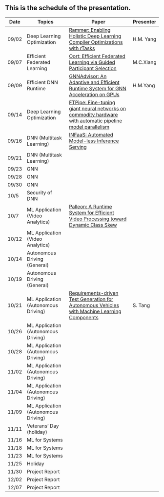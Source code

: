 ## This is the schedule of the presentation.

| Date      | Topics | Paper | Presenter | 
| ----------- | ----------- |  ----------- |   ----------- |
| 09/02   | Deep Learning Optimization   | [Rammer: Enabling Holistic Deep Learning Compiler Optimizations with rTasks](https://www.usenix.org/conference/osdi20/presentation/ma) | H.M. Yang |
| 09/07   | Efficient Federated Learning     | [Oort: Efficient Federated Learning via Guided Participant Selection](https://www.usenix.org/conference/osdi21/presentation/lai)| M.C.Xiang |
| 09/09 | Efficient DNN Runtime  | [GNNAdvisor: An Adaptive and Efficient Runtime System for GNN Acceleration on GPUs](https://www.usenix.org/conference/osdi21/presentation/wang-yuke) | H.M.Yang |
| 09/14 | Deep Learning Optimization | [FTPipe: Fine-tuning giant neural networks on commodity hardware with automatic pipeline model parallelism](https://www.usenix.org/conference/atc21/presentation/eliad) | |
| 09/16 | DNN (Multitask Learning) | [INFaaS: Automated Model-less Inference Serving](https://www.usenix.org/conference/atc21/presentation/romero) | |
| 09/21 | DNN (Multitask Learning) | | |
| 09/23 | GNN | | |
| 09/28 | GNN | | |
| 09/30 | GNN | | |
| 10/5 | Security of DNN | | |
| 10/7 | ML Application (Video Analytics) | [Palleon: A Runtime System for Efficient Video Processing toward Dynamic Class Skew](https://www.usenix.org/conference/atc21/presentation/feng-boyuan)| |
| 10/12 | ML Application (Video Analytics) | | |
| 10/14 | Autonomous Driving (General) | | |
| 10/19 | Autonomous Driving (General) | | |
| 10/21 | ML Application (Autonomous Driving) | [Requirements-driven Test Generation for Autonomous Vehicles with Machine Learning Components](http://tuncali.com/publications/tuncali_iv_journal.pdf) | S. Tang |
| 10/26 | ML Application (Autonomous Driving) | | |
| 10/28 | ML Application (Autonomous Driving) | | |
| 11/02 | ML Application (Autonomous Driving) | | |
| 11/04 | ML Application (Autonomous Driving)| | |
| 11/09 | ML Application (Autonomous Driving) | | |
| 11/11 | Veterans’ Day (holiday) |
| 11/16 |  ML for Systems | | |
| 11/18 |  ML for Systems | | |
| 11/23 |  ML for Systems | | |
| 11/25 | Holiday |
| 11/30 | Project Report | | |
| 12/02 | Project Report | | |
| 12/07 | Project Report | | |





